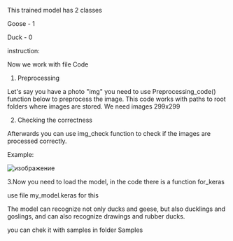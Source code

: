This trained model has 2 classes

Goose - 1

Duck - 0

instruction:

Now we work with file Code

1. Preprocessing

Let's say you have a photo "img" you need to use Preprocessing_code() function below to preprocess the image. This code works with paths to root folders where images are stored. We need images 299х299

2. Checking the correctness

Afterwards you can use img_check function to check if the images are processed correctly.

Example:

![изображение](https://github.com/user-attachments/assets/73f77c01-dd87-40bd-8c70-5468771588c0)

3.Now you need to load the model, in the code there is a function for_keras

use file my_model.keras for this

The model can recognize not only ducks and geese, but also ducklings and goslings, and can also recognize drawings and rubber ducks.

you can chek it with samples in folder Samples
